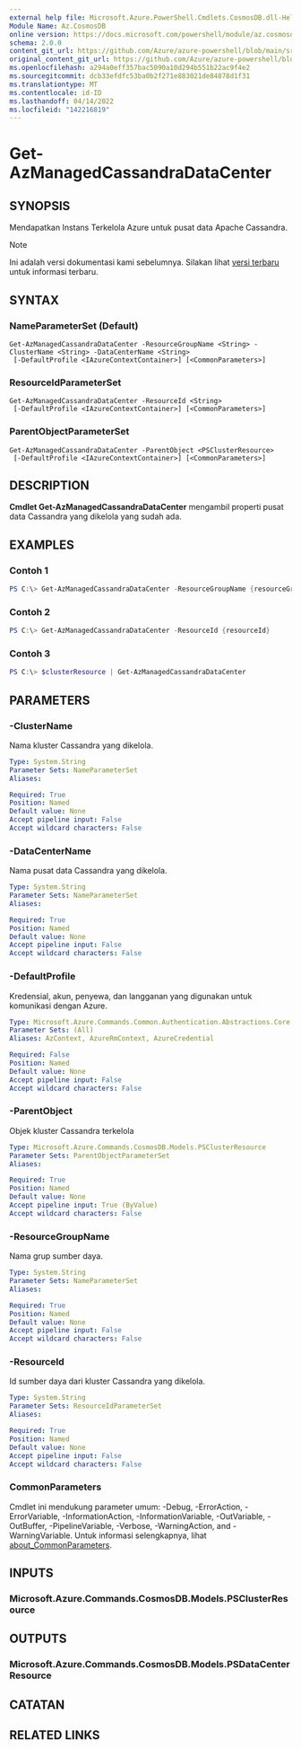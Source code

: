 ```yaml
---
external help file: Microsoft.Azure.PowerShell.Cmdlets.CosmosDB.dll-Help.xml
Module Name: Az.CosmosDB
online version: https://docs.microsoft.com/powershell/module/az.cosmosdb/get-azmanagedcassandradatacenter
schema: 2.0.0
content_git_url: https://github.com/Azure/azure-powershell/blob/main/src/CosmosDB/CosmosDB/help/Get-AzManagedCassandraDataCenter.md
original_content_git_url: https://github.com/Azure/azure-powershell/blob/main/src/CosmosDB/CosmosDB/help/Get-AzManagedCassandraDataCenter.md
ms.openlocfilehash: a294a0eff357bac5090a10d294b551b22ac9f4e2
ms.sourcegitcommit: dcb33efdfc53ba0b2f271e883021de84878d1f31
ms.translationtype: MT
ms.contentlocale: id-ID
ms.lasthandoff: 04/14/2022
ms.locfileid: "142216819"
---
```

# Get-AzManagedCassandraDataCenter

## SYNOPSIS
Mendapatkan Instans Terkelola Azure untuk pusat data Apache Cassandra.

> [!NOTE]
>Ini adalah versi dokumentasi kami sebelumnya. Silakan lihat [versi terbaru](/powershell/module/az.cosmosdb/get-azmanagedcassandradatacenter) untuk informasi terbaru.

## SYNTAX

### NameParameterSet (Default)
```
Get-AzManagedCassandraDataCenter -ResourceGroupName <String> -ClusterName <String> -DataCenterName <String>
 [-DefaultProfile <IAzureContextContainer>] [<CommonParameters>]
```

### ResourceIdParameterSet
```
Get-AzManagedCassandraDataCenter -ResourceId <String>
 [-DefaultProfile <IAzureContextContainer>] [<CommonParameters>]
```

### ParentObjectParameterSet
```
Get-AzManagedCassandraDataCenter -ParentObject <PSClusterResource>
 [-DefaultProfile <IAzureContextContainer>] [<CommonParameters>]
```

## DESCRIPTION
**Cmdlet Get-AzManagedCassandraDataCenter** mengambil properti pusat data Cassandra yang dikelola yang sudah ada.

## EXAMPLES

### Contoh 1
```powershell
PS C:\> Get-AzManagedCassandraDataCenter -ResourceGroupName {resourceGroupName} -ClusterName {clusterName} -DataCenterName {dataCenterName}
```

### Contoh 2
```powershell
PS C:\> Get-AzManagedCassandraDataCenter -ResourceId {resourceId}
```

### Contoh 3
```powershell
PS C:\> $clusterResource | Get-AzManagedCassandraDataCenter
```

## PARAMETERS

### -ClusterName
Nama kluster Cassandra yang dikelola.

```yaml
Type: System.String
Parameter Sets: NameParameterSet
Aliases:

Required: True
Position: Named
Default value: None
Accept pipeline input: False
Accept wildcard characters: False
```

### -DataCenterName
Nama pusat data Cassandra yang dikelola.

```yaml
Type: System.String
Parameter Sets: NameParameterSet
Aliases:

Required: True
Position: Named
Default value: None
Accept pipeline input: False
Accept wildcard characters: False
```

### -DefaultProfile
Kredensial, akun, penyewa, dan langganan yang digunakan untuk komunikasi dengan Azure.

```yaml
Type: Microsoft.Azure.Commands.Common.Authentication.Abstractions.Core.IAzureContextContainer
Parameter Sets: (All)
Aliases: AzContext, AzureRmContext, AzureCredential

Required: False
Position: Named
Default value: None
Accept pipeline input: False
Accept wildcard characters: False
```

### -ParentObject
Objek kluster Cassandra terkelola

```yaml
Type: Microsoft.Azure.Commands.CosmosDB.Models.PSClusterResource
Parameter Sets: ParentObjectParameterSet
Aliases:

Required: True
Position: Named
Default value: None
Accept pipeline input: True (ByValue)
Accept wildcard characters: False
```

### -ResourceGroupName
Nama grup sumber daya.

```yaml
Type: System.String
Parameter Sets: NameParameterSet
Aliases:

Required: True
Position: Named
Default value: None
Accept pipeline input: False
Accept wildcard characters: False
```

### -ResourceId
Id sumber daya dari kluster Cassandra yang dikelola.

```yaml
Type: System.String
Parameter Sets: ResourceIdParameterSet
Aliases:

Required: True
Position: Named
Default value: None
Accept pipeline input: False
Accept wildcard characters: False
```

### CommonParameters
Cmdlet ini mendukung parameter umum: -Debug, -ErrorAction, -ErrorVariable, -InformationAction, -InformationVariable, -OutVariable, -OutBuffer, -PipelineVariable, -Verbose, -WarningAction, and -WarningVariable. Untuk informasi selengkapnya, lihat [about_CommonParameters](http://go.microsoft.com/fwlink/?LinkID=113216).

## INPUTS

### Microsoft.Azure.Commands.CosmosDB.Models.PSClusterResource

## OUTPUTS

### Microsoft.Azure.Commands.CosmosDB.Models.PSDataCenterResource

## CATATAN

## RELATED LINKS
